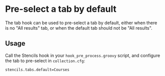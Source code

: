 # Pre-select a tab by default

The tab hook can be used to pre-select a tab by default, either when there is no "All results" tab,
or when the default tab should not be "All results".

## Usage

Call the Stencils hook in your `hook_pre_process.groovy` script, and configure the tab to pre-select in
`collection.cfg`:

```
stencils.tabs.default=Courses
```
